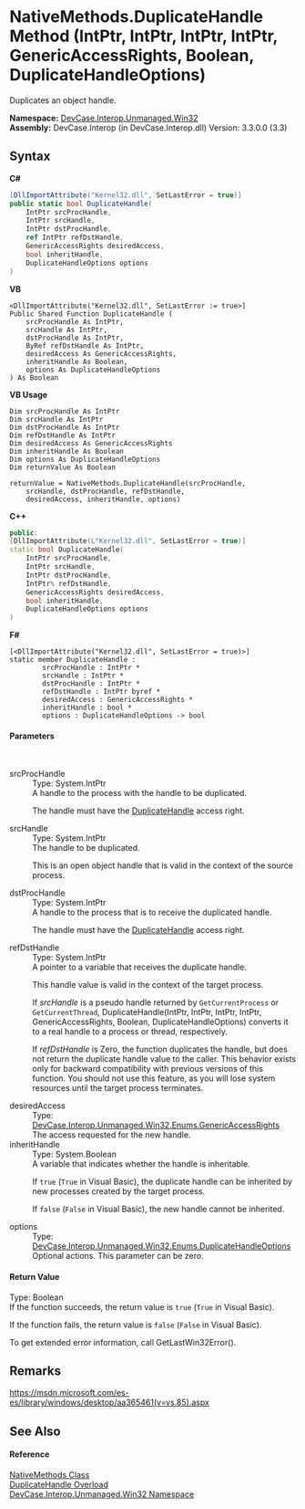 # NativeMethods.DuplicateHandle Method (IntPtr, IntPtr, IntPtr, IntPtr, GenericAccessRights, Boolean, DuplicateHandleOptions)
 

Duplicates an object handle.

**Namespace:**&nbsp;<a href="N_DevCase_Interop_Unmanaged_Win32">DevCase.Interop.Unmanaged.Win32</a><br />**Assembly:**&nbsp;DevCase.Interop (in DevCase.Interop.dll) Version: 3.3.0.0 (3.3)

## Syntax

**C#**<br />
``` C#
[DllImportAttribute("Kernel32.dll", SetLastError = true)]
public static bool DuplicateHandle(
	IntPtr srcProcHandle,
	IntPtr srcHandle,
	IntPtr dstProcHandle,
	ref IntPtr refDstHandle,
	GenericAccessRights desiredAccess,
	bool inheritHandle,
	DuplicateHandleOptions options
)
```

**VB**<br />
``` VB
<DllImportAttribute("Kernel32.dll", SetLastError := true>]
Public Shared Function DuplicateHandle ( 
	srcProcHandle As IntPtr,
	srcHandle As IntPtr,
	dstProcHandle As IntPtr,
	ByRef refDstHandle As IntPtr,
	desiredAccess As GenericAccessRights,
	inheritHandle As Boolean,
	options As DuplicateHandleOptions
) As Boolean
```

**VB Usage**<br />
``` VB Usage
Dim srcProcHandle As IntPtr
Dim srcHandle As IntPtr
Dim dstProcHandle As IntPtr
Dim refDstHandle As IntPtr
Dim desiredAccess As GenericAccessRights
Dim inheritHandle As Boolean
Dim options As DuplicateHandleOptions
Dim returnValue As Boolean

returnValue = NativeMethods.DuplicateHandle(srcProcHandle, 
	srcHandle, dstProcHandle, refDstHandle, 
	desiredAccess, inheritHandle, options)
```

**C++**<br />
``` C++
public:
[DllImportAttribute(L"Kernel32.dll", SetLastError = true)]
static bool DuplicateHandle(
	IntPtr srcProcHandle, 
	IntPtr srcHandle, 
	IntPtr dstProcHandle, 
	IntPtr% refDstHandle, 
	GenericAccessRights desiredAccess, 
	bool inheritHandle, 
	DuplicateHandleOptions options
)
```

**F#**<br />
``` F#
[<DllImportAttribute("Kernel32.dll", SetLastError = true)>]
static member DuplicateHandle : 
        srcProcHandle : IntPtr * 
        srcHandle : IntPtr * 
        dstProcHandle : IntPtr * 
        refDstHandle : IntPtr byref * 
        desiredAccess : GenericAccessRights * 
        inheritHandle : bool * 
        options : DuplicateHandleOptions -> bool 

```


#### Parameters
&nbsp;<dl><dt>srcProcHandle</dt><dd>Type: System.IntPtr<br />A handle to the process with the handle to be duplicated. 

 The handle must have the <a href="T_DevCase_Interop_Unmanaged_Win32_Enums_ProcessAccessRights">DuplicateHandle</a> access right.</dd><dt>srcHandle</dt><dd>Type: System.IntPtr<br />The handle to be duplicated. 

 This is an open object handle that is valid in the context of the source process.</dd><dt>dstProcHandle</dt><dd>Type: System.IntPtr<br />A handle to the process that is to receive the duplicated handle. 

 The handle must have the <a href="T_DevCase_Interop_Unmanaged_Win32_Enums_ProcessAccessRights">DuplicateHandle</a> access right.</dd><dt>refDstHandle</dt><dd>Type: System.IntPtr<br />A pointer to a variable that receives the duplicate handle. 

 This handle value is valid in the context of the target process. 

 If *srcHandle* is a pseudo handle returned by `GetCurrentProcess` or `GetCurrentThread`, DuplicateHandle(IntPtr, IntPtr, IntPtr, IntPtr, GenericAccessRights, Boolean, DuplicateHandleOptions) converts it to a real handle to a process or thread, respectively. 

 If *refDstHandle* is Zero, the function duplicates the handle, but does not return the duplicate handle value to the caller. This behavior exists only for backward compatibility with previous versions of this function. You should not use this feature, as you will lose system resources until the target process terminates.</dd><dt>desiredAccess</dt><dd>Type: <a href="T_DevCase_Interop_Unmanaged_Win32_Enums_GenericAccessRights">DevCase.Interop.Unmanaged.Win32.Enums.GenericAccessRights</a><br />The access requested for the new handle.</dd><dt>inheritHandle</dt><dd>Type: System.Boolean<br />A variable that indicates whether the handle is inheritable. 

 If `true` (`True` in Visual Basic), the duplicate handle can be inherited by new processes created by the target process. 

 If `false` (`False` in Visual Basic), the new handle cannot be inherited.</dd><dt>options</dt><dd>Type: <a href="T_DevCase_Interop_Unmanaged_Win32_Enums_DuplicateHandleOptions">DevCase.Interop.Unmanaged.Win32.Enums.DuplicateHandleOptions</a><br />Optional actions. This parameter can be zero.</dd></dl>

#### Return Value
Type: Boolean<br />If the function succeeds, the return value is `true` (`True` in Visual Basic). 

 If the function fails, the return value is `false` (`False` in Visual Basic). 

 To get extended error information, call GetLastWin32Error().

## Remarks
<a href="https://msdn.microsoft.com/es-es/library/windows/desktop/aa365461(v=vs.85).aspx" target="_blank">https://msdn.microsoft.com/es-es/library/windows/desktop/aa365461(v=vs.85).aspx</a>

## See Also


#### Reference
<a href="T_DevCase_Interop_Unmanaged_Win32_NativeMethods">NativeMethods Class</a><br /><a href="Overload_DevCase_Interop_Unmanaged_Win32_NativeMethods_DuplicateHandle">DuplicateHandle Overload</a><br /><a href="N_DevCase_Interop_Unmanaged_Win32">DevCase.Interop.Unmanaged.Win32 Namespace</a><br />
